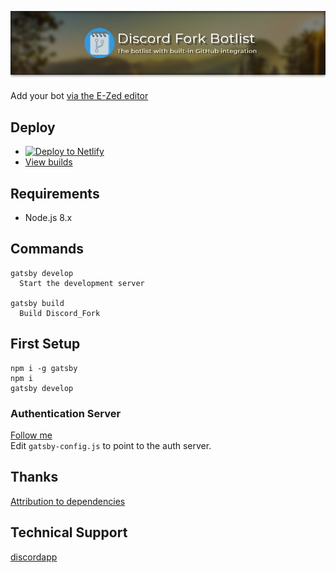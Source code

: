 [![Discord Fork Botlist, The botlist with built in GitHub integration](/.github/header.png)](https://discordbots.co.uk/)

Add your bot [via the E-Zed editor](https://discordbots.co.uk/edit)

## Deploy
- [![Deploy to Netlify](https://www.netlify.com/img/deploy/button.svg)](https://app.netlify.com/start/deploy?repository=https://github.com/terminal/discord_fork)
- [View builds](https://app.netlify.com/sites/discordbots/deploys)

## Requirements
- Node.js 8.x

## Commands
```
gatsby develop
  Start the development server

gatsby build
  Build Discord_Fork
```

## First Setup
```
npm i -g gatsby
npm i
gatsby develop
```

### Authentication Server
[Follow me](https://github.com/prose/gatekeeper#setup-your-gatekeeper)  
Edit `gatsby-config.js` to point to the auth server.

## Thanks
[Attribution to dependencies](https://discordbots.co.uk/docs/attribution)

## Technical Support
[discordapp](https://discord.gg/8uC6aKZ)
